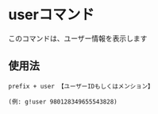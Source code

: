# userコマンド

このコマンドは、ユーザー情報を表示します

## 使用法

```
prefix + user 【ユーザーIDもしくはメンション】

(例: g!user 980128349655543828)
```